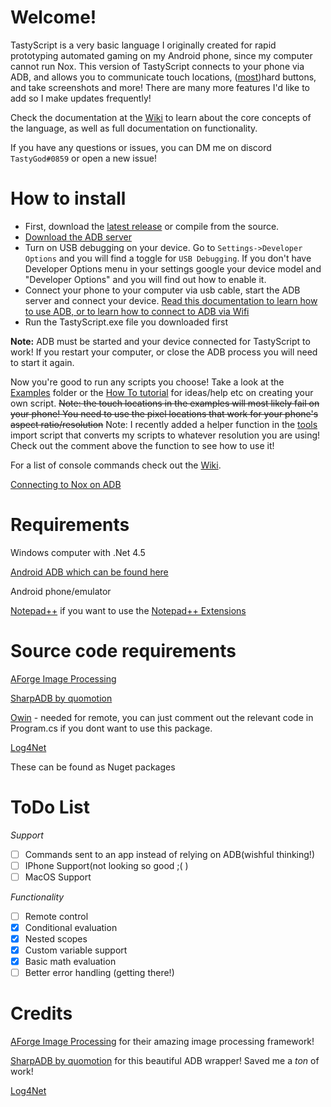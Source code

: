 # Welcome!

TastyScript is a very basic language I originally created for rapid prototyping automated gaming on my Android phone, since my computer cannot run Nox. This version of TastyScript connects to your phone via ADB, and allows you to communicate touch locations, ([most](/Wiki/Functions.md#keyevent))hard buttons, and take screenshots and more! There are many more features I'd like to add so I make updates frequently!

Check the documentation at the [Wiki](/Wiki) to learn about the core concepts of the language, as well as full documentation on functionality.   

If you have any questions or issues, you can DM me on discord `TastyGod#0859` or open a new issue!  

# How to install
* First, download the [latest release](https://github.com/TastyGod/TastyScript/releases) or compile from the source.
* [Download the ADB server](https://developer.android.com/studio/releases/platform-tools.html)
* Turn on USB debugging on your device. Go to `Settings->Developer Options` and you will find a toggle for `USB Debugging`. If you don't have Developer Options menu in your settings google your device model and "Developer Options" and you will find out how to enable it.
* Connect your phone to your computer via usb cable, start the ADB server and connect your device. [Read this documentation to learn how to use ADB, or to learn how to connect to ADB via Wifi](https://developer.android.com/studio/command-line/adb.html)
* Run the TastyScript.exe file you downloaded first

**Note:** ADB must be started and your device connected for TastyScript to work! If you restart your computer, or close the ADB process you will need to start it again.

Now you're good to run any scripts you choose! Take a look at the [Examples](/Examples) folder or the [How To tutorial](https://github.com/TastyGod/TastyScript/blob/master/Wiki/Tutorial-how-to-create-a-functioning-script.md) for ideas/help etc on creating your own script. ~~Note: the touch locations in the examples will most likely fail on your phone! You need to use the pixel locations that work for your phone's aspect ratio/resolution~~ Note: I recently added a helper function in the [tools](/Examples/tools.ts) import script that converts my scripts to whatever resolution you are using! Check out the comment above the function to see how to use it!

For a list of console commands check out the [Wiki](/Wiki/ConsoleCommands.md).

[Connecting to Nox on ADB](https://stackoverflow.com/a/47151050/3496006)

# Requirements
Windows computer with .Net 4.5

[Android ADB which can be found here](https://developer.android.com/studio/releases/platform-tools.html)

Android phone/emulator

[Notepad++](https://notepad-plus-plus.org/) if you want to use the [Notepad++ Extensions](https://github.com/TastyGod/TastyScript/tree/master/Notepad-%20Extensions)

# Source code requirements
[AForge Image Processing](https://github.com/andrewkirillov/AForge.NET)

[SharpADB by quomotion](https://github.com/quamotion/madb)

[Owin](http://owin.org/) - needed for remote, you can just comment out the relevant code in Program.cs if you dont want to use this package.

[Log4Net](https://logging.apache.org/log4net/)

These can be found as Nuget packages

# ToDo List
*Support*
- [ ] Commands sent to an app instead of relying on ADB(wishful thinking!)
- [ ] IPhone Support(not looking so good ;( )
- [ ] MacOS Support

*Functionality*
- [ ] Remote control
- [x] Conditional evaluation
- [x] Nested scopes
- [x] Custom variable support
- [x] Basic math evaluation
- [ ] Better error handling (getting there!)

# Credits
[AForge Image Processing](https://github.com/andrewkirillov/AForge.NET) for their amazing image processing framework!

[SharpADB by quomotion](https://github.com/quamotion/madb) for this beautiful ADB wrapper! Saved me a *ton* of work!

[Log4Net](https://logging.apache.org/log4net/)

